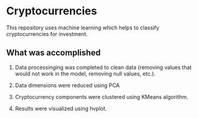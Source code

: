 # Cryptocurrencies

This repository uses machine learning which helps to classify cryptocurrencies for investment.

## What was accomplished

1. Data processinging was completed to clean data (removing values that would not work in the model, removing null values, etc.).

2. Data dimensions were reduced using PCA

3. Cryptocurrency components were clustered using KMeans algorithm.

4. Results were visualized using hvplot.
